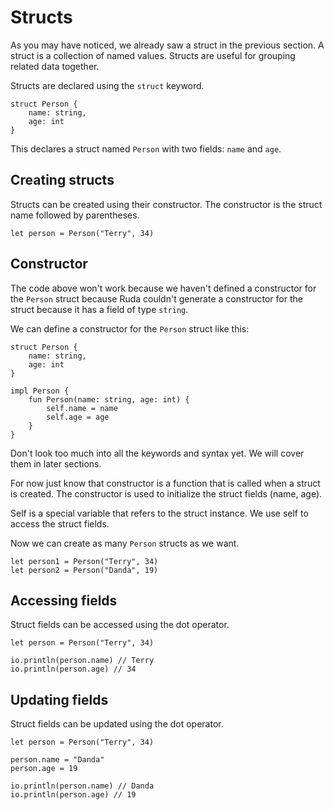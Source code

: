 # Structs

As you may have noticed, we already saw a struct in the previous section. A struct is a collection of named values. Structs are useful for grouping related data together.

Structs are declared using the `struct` keyword.

```ruda
struct Person {
    name: string,
    age: int
}
```

This declares a struct named `Person` with two fields: `name` and `age`.

## Creating structs

Structs can be created using their constructor. The constructor is the struct name followed by parentheses.

```ruda
let person = Person("Terry", 34)
```

## Constructor

The code above won't work because we haven't defined a constructor for the `Person` struct because Ruda couldn't generate a constructor for the struct because it has a field of type `string`.

We can define a constructor for the `Person` struct like this:

```ruda
struct Person {
    name: string,
    age: int
}

impl Person {
    fun Person(name: string, age: int) {
        self.name = name
        self.age = age
    }
}
```

Don't look too much into all the keywords and syntax yet. We will cover them in later sections.

For now just know that constructor is a function that is called when a struct is created. The constructor is used to initialize the struct fields (name, age).

Self is a special variable that refers to the struct instance. We use self to access the struct fields.

Now we can create as many `Person` structs as we want.

```ruda
let person1 = Person("Terry", 34)
let person2 = Person("Danda", 19)
```

## Accessing fields

Struct fields can be accessed using the dot operator.

```ruda
let person = Person("Terry", 34)

io.println(person.name) // Terry
io.println(person.age) // 34
```

## Updating fields

Struct fields can be updated using the dot operator.

```ruda
let person = Person("Terry", 34)

person.name = "Danda"
person.age = 19

io.println(person.name) // Danda
io.println(person.age) // 19
```